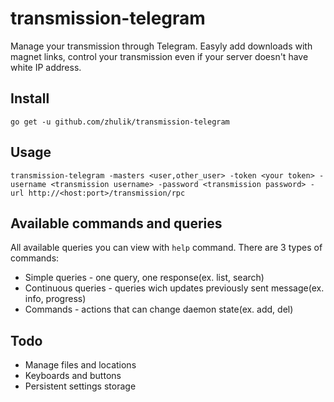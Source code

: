 # transmission-telegram

Manage your transmission through Telegram. Easyly add downloads with magnet links, control your
transmission even if your server doesn't have white IP address.

## Install

`go get -u github.com/zhulik/transmission-telegram`

## Usage

`transmission-telegram -masters <user,other_user> -token <your token> -username <transmission username> -password <transmission password> -url http://<host:port>/transmission/rpc`

## Available commands and queries
All available queries you can view with `help` command. There are 3 types of commands:

* Simple queries - one query, one response(ex. list, search)
* Continuous queries - queries wich updates previously sent message(ex. info, progress)
* Commands - actions that can change daemon state(ex. add, del)



## Todo

* Manage files and locations
* Keyboards and buttons
* Persistent settings storage
